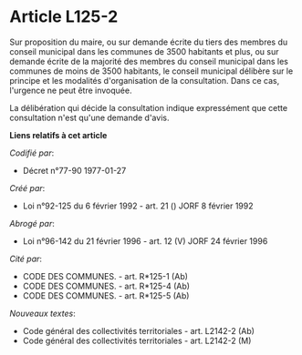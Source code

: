 # Article L125-2

Sur proposition du maire, ou sur demande écrite du tiers des membres du conseil municipal dans les communes de 3500 habitants
et plus, ou sur demande écrite de la majorité des membres du conseil municipal dans les communes de moins de 3500 habitants,
le conseil municipal délibère sur le principe et les modalités d'organisation de la consultation. Dans ce cas, l'urgence ne
peut être invoquée.

La délibération qui décide la consultation indique expressément que cette consultation n'est qu'une demande d'avis.

**Liens relatifs à cet article**

_Codifié par_:

  - Décret n°77-90 1977-01-27

_Créé par_:

  - Loi n°92-125 du 6 février 1992 - art. 21 () JORF 8 février 1992

_Abrogé par_:

  - Loi n°96-142 du 21 février 1996 - art. 12 (V) JORF 24 février 1996

_Cité par_:

  - CODE DES COMMUNES. - art. R*125-1 (Ab)
  - CODE DES COMMUNES. - art. R*125-4 (Ab)
  - CODE DES COMMUNES. - art. R*125-5 (Ab)

_Nouveaux textes_:

  - Code général des collectivités territoriales - art. L2142-2 (Ab)
  - Code général des collectivités territoriales - art. L2142-2 (M)
